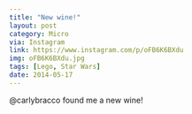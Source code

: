 ```yaml
---
title: "New wine!"
layout: post
category: Micro
via: Instagram
link: https://www.instagram.com/p/oFB6K6BXdu
img: oFB6K6BXdu.jpg
tags: [Lego, Star Wars]
date: 2014-05-17
---
```

@carlybracco found me a new wine!